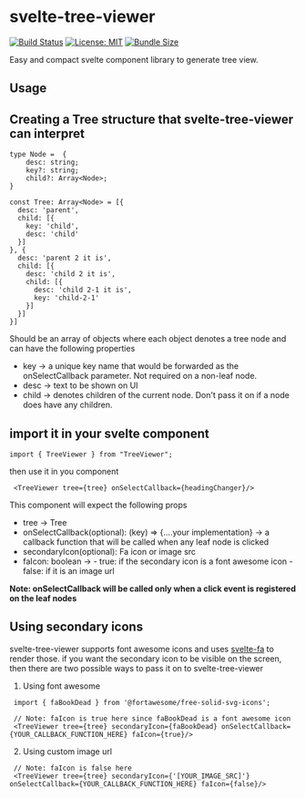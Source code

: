 # svelte-tree-viewer

[![Build Status](https://app.travis-ci.com/kpulkit29/svelte-tree-viewer.svg?branch=main)](https://app.travis-ci.com/kpulkit29/svelte-tree-viewer)
[![License: MIT](https://img.shields.io/badge/License-MIT-yellow.svg)](https://opensource.org/licenses/MIT)
[![Bundle Size](https://img.badgesize.io/kpulkit29/svelte-tree-viewer/main/dist/index.mjs.svg?&label=size)](https://github.com/ngryman/badge-size)


Easy and compact svelte component library to generate tree view.


## Usage
## Creating a Tree structure that svelte-tree-viewer can interpret

```
type Node =  {
    desc: string;
    key?: string;
    child?: Array<Node>;
}
```

```
const Tree: Array<Node> = [{
  desc: 'parent',
  child: [{
    key: 'child',
    desc: 'child'
  }]
}, {
  desc: 'parent 2 it is',
  child: [{
    desc: 'child 2 it is',
    child: [{
      desc: 'child 2-1 it is',
      key: 'child-2-1'
    }]
  }]
}]
```
Should be an array of objects where  each object denotes a tree node and can have the following properties
 - key -> a unique key name that would be forwarded as the onSelectCallback parameter. Not required on a non-leaf node.
 - desc -> text to be shown on UI
 - child -> denotes children of the current node. Don't pass it on if a node does have any children.

## import it in your svelte component
```
import { TreeViewer } from "TreeViewer";
```
then use it in you component
```
 <TreeViewer tree={tree} onSelectCallback={headingChanger}/>
```

This component will expect the following props
 - tree -> Tree
 - onSelectCallback(optional): (key) => {....your implementation} -> a callback function that will be called when any leaf node is clicked
 - secondaryIcon(optional): Fa icon or image src
 - faIcon: boolean ->
                      - true: if the secondary icon is a font awesome icon
                      - false: if it is an image url

**Note: onSelectCallback will be called only when a click event is registered on the leaf nodes**

## Using secondary icons
svelte-tree-viewer supports font awesome icons and uses [svelte-fa](https://cweili.github.io/svelte-fa/) to render those. if you want the secondary icon to be visible on the screen, then there are two possible ways to pass it on to svelte-tree-viewer

1. Using font awesome
```
 import { faBookDead } from '@fortawesome/free-solid-svg-icons';

 // Note: faIcon is true here since faBookDead is a font awesome icon
 <TreeViewer tree={tree} secondaryIcon={faBookDead} onSelectCallback={YOUR_CALLBACK_FUNCTION_HERE} faIcon={true}/>
```

2. Using custom image url
```
 // Note: faIcon is false here
 <TreeViewer tree={tree} secondaryIcon={'[YOUR_IMAGE_SRC]'} onSelectCallback={YOUR_CALLBACK_FUNCTION_HERE} faIcon={false}/>
```
